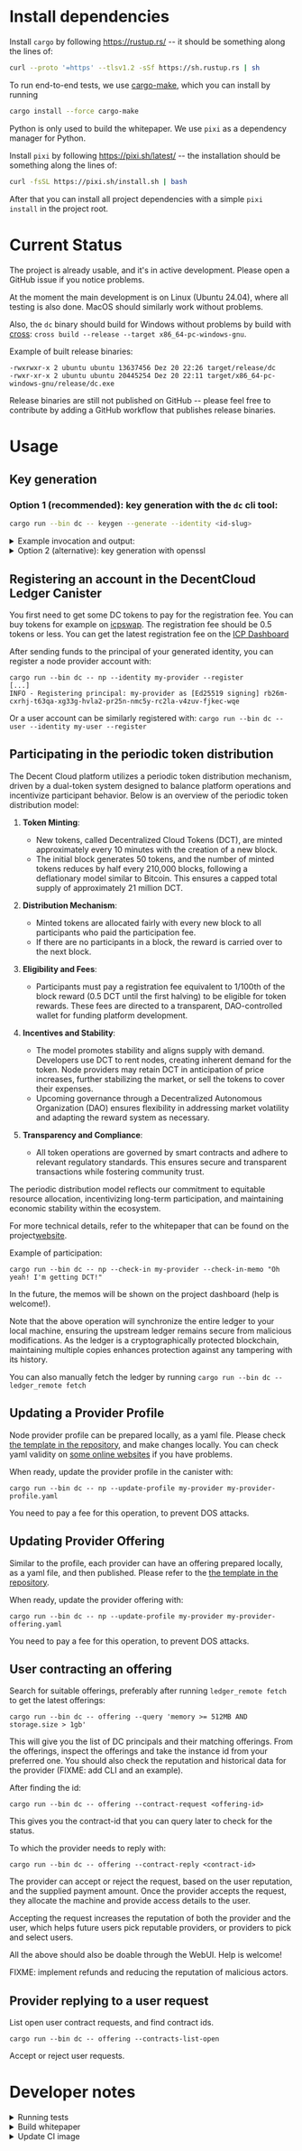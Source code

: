 # Install dependencies

Install `cargo` by following https://rustup.rs/ -- it should be something along the lines of:

```bash
curl --proto '=https' --tlsv1.2 -sSf https://sh.rustup.rs | sh
```

To run end-to-end tests, we use [cargo-make](https://github.com/sagiegurari/cargo-make), which you can install by running

```bash
cargo install --force cargo-make
```

Python is only used to build the whitepaper. We use `pixi` as a dependency manager for Python.

Install `pixi` by following https://pixi.sh/latest/ -- the installation should be something along the lines of:

```bash
curl -fsSL https://pixi.sh/install.sh | bash
```

After that you can install all project dependencies with a simple `pixi install` in the project root.

# Current Status

The project is already usable, and it's in active development. Please open a GitHub issue if you notice problems.

At the moment the main development is on Linux (Ubuntu 24.04), where all testing is also done. MacOS should similarly work without problems.

Also, the `dc` binary should build for Windows without problems by build with [cross](https://github.com/cross-rs/cross): `cross build --release --target x86_64-pc-windows-gnu`.

Example of built release binaries:

```
-rwxrwxr-x 2 ubuntu ubuntu 13637456 Dez 20 22:26 target/release/dc
-rwxr-xr-x 2 ubuntu ubuntu 20445254 Dez 20 22:11 target/x86_64-pc-windows-gnu/release/dc.exe
```

Release binaries are still not published on GitHub -- please feel free to contribute by adding a GitHub workflow that publishes release binaries.

# Usage

## Key generation

### Option 1 (recommended): key generation with the `dc` cli tool:

```bash
cargo run --bin dc -- keygen --generate --identity <id-slug>
```

<details>
<summary>Example invocation and output:</summary>

```
cargo run --bin dc -- keygen --generate --identity my-provider
[...]
INFO - Mnemonic: <some words that you should save in a very safe place>
INFO - Generated identity: [Ed25519 signing] rb26m-cxrhj-t63qa-xg33g-hvla2-pr25n-nmc5y-rc2la-v4zuv-fjkec-wqe
```

</details>

<details>
<summary>Option 2 (alternative): key generation with openssl</summary>

For node provider:

```bash
mkdir -p $HOME/.dcc/identities/np
openssl genpkey -algorithm ED25519 -out $HOME/.dcc/identities/np/private.pem
```

For user:

```bash
mkdir -p $HOME/.dcc/identities/user
openssl genpkey -algorithm ED25519 -out $HOME/.dcc/identities/user/private.pem
```

</details>

## Registering an account in the DecentCloud Ledger Canister

You first need to get some DC tokens to pay for the registration fee. You can buy tokens for example on [icpswap](https://app.icpswap.com/swap?input=ryjl3-tyaaa-aaaaa-aaaba-cai&output=ggi4a-wyaaa-aaaai-actqq-cai).
The registration fee should be 0.5 tokens or less. You can get the latest registration fee on the [ICP Dashboard](https://dashboard.internetcomputer.org/canister/gplx4-aqaaa-aaaai-actra-cai)

After sending funds to the principal of your generated identity, you can register a node provider account with:

```
cargo run --bin dc -- np --identity my-provider --register
[...]
INFO - Registering principal: my-provider as [Ed25519 signing] rb26m-cxrhj-t63qa-xg33g-hvla2-pr25n-nmc5y-rc2la-v4zuv-fjkec-wqe
```

Or a user account can be similarly registered with: `cargo run --bin dc -- user --identity my-user --register`

## Participating in the periodic token distribution

The Decent Cloud platform utilizes a periodic token distribution mechanism, driven by a dual-token system designed to balance platform operations and incentivize participant behavior. Below is an overview of the periodic token distribution model:

1. **Token Minting**:

   - New tokens, called Decentralized Cloud Tokens (DCT), are minted approximately every 10 minutes with the creation of a new block.
   - The initial block generates 50 tokens, and the number of minted tokens reduces by half every 210,000 blocks, following a deflationary model similar to Bitcoin. This ensures a capped total supply of approximately 21 million DCT.

2. **Distribution Mechanism**:

   - Minted tokens are allocated fairly with every new block to all participants who paid the participation fee.
   - If there are no participants in a block, the reward is carried over to the next block.

3. **Eligibility and Fees**:

   - Participants must pay a registration fee equivalent to 1/100th of the block reward (0.5 DCT until the first halving) to be eligible for token rewards. These fees are directed to a transparent, DAO-controlled wallet for funding platform development.

4. **Incentives and Stability**:

   - The model promotes stability and aligns supply with demand. Developers use DCT to rent nodes, creating inherent demand for the token. Node providers may retain DCT in anticipation of price increases, further stabilizing the market, or sell the tokens to cover their expenses.
   - Upcoming governance through a Decentralized Autonomous Organization (DAO) ensures flexibility in addressing market volatility and adapting the reward system as necessary.

5. **Transparency and Compliance**:
   - All token operations are governed by smart contracts and adhere to relevant regulatory standards. This ensures secure and transparent transactions while fostering community trust.

The periodic distribution model reflects our commitment to equitable resource allocation, incentivizing long-term participation, and maintaining economic stability within the ecosystem.

For more technical details, refer to the whitepaper that can be found on the project[website](https://decent-cloud.org/).

Example of participation:

```
cargo run --bin dc -- np --check-in my-provider --check-in-memo "Oh yeah! I'm getting DCT!"
```

In the future, the memos will be shown on the project dashboard (help is welcome!).

Note that the above operation will synchronize the entire ledger to your local machine, ensuring the upstream ledger remains secure from malicious modifications. As the ledger is a cryptographically protected blockchain, maintaining multiple copies enhances protection against any tampering with its history.

You can also manually fetch the ledger by running `cargo run --bin dc -- ledger_remote fetch`

## Updating a Provider Profile

Node provider profile can be prepared locally, as a yaml file. Please check [the template in the repository](https://github.com/decent-stuff/decent-cloud/blob/main/examples/np-profile-template.yaml), and make changes locally. You can check yaml validity on [some online websites](https://www.yamllint.com/) if you have problems.

When ready, update the provider profile in the canister with:

```
cargo run --bin dc -- np --update-profile my-provider my-provider-profile.yaml
```

You need to pay a fee for this operation, to prevent DOS attacks.

## Updating Provider Offering

Similar to the profile, each provider can have an offering prepared locally, as a yaml file, and then published. Please refer to the [the template in the repository](https://github.com/decent-stuff/decent-cloud/blob/main/examples/np-offering-template.yaml).

When ready, update the provider offering with:

```
cargo run --bin dc -- np --update-profile my-provider my-provider-offering.yaml
```

You need to pay a fee for this operation, to prevent DOS attacks.

## User contracting an offering

Search for suitable offerings, preferably after running `ledger_remote fetch` to get the latest offerings:

```
cargo run --bin dc -- offering --query 'memory >= 512MB AND storage.size > 1gb'
```

This will give you the list of DC principals and their matching offerings. From the offerings, inspect the offerings and take the instance id from your preferred one.
You should also check the reputation and historical data for the provider (FIXME: add CLI and an example).

After finding the id:

```
cargo run --bin dc -- offering --contract-request <offering-id>
```

This gives you the contract-id that you can query later to check for the status.

To which the provider needs to reply with:

```
cargo run --bin dc -- offering --contract-reply <contract-id>
```

The provider can accept or reject the request, based on the user reputation, and the supplied payment amount.
Once the provider accepts the request, they allocate the machine and provide access details to the user.

Accepting the request increases the reputation of both the provider and the user, which helps future users pick reputable providers, or providers to pick and select users.

All the above should also be doable through the WebUI. Help is welcome!

FIXME: implement refunds and reducing the reputation of malicious actors.

## Provider replying to a user request

List open user contract requests, and find contract ids.

```
cargo run --bin dc -- offering --contracts-list-open
```

Accept or reject user requests.

# Developer notes

<details>
<summary>Running tests</summary>

You can run unit tests with:

```bash
cargo test
```

Or you can run the complete suite of unit tests and the canister tests using PocketIC, with [cargo-make](https://github.com/sagiegurari/cargo-make):

```bash
cargo make
```

</details>

<details>
<summary>Build whitepaper</summary>

There is a Python build script that uses a docker image with LaTeX and mermaid.js to build the whitepaper PDF.

You can invoke the build script with:

```bash
pixi run python3 ./docs/whitepaper/build.py
```

The result PDF document will be at `build/docs/whitepaper/whitepaper.pdf`.

</details>

<details>
<summary>Update CI image</summary>

There is a CI workflow that you can manually trigger on GitHub to refresh the CI build image: https://github.com/decent-stuff/decent-cloud/actions/workflows/build-container-image.yaml

If that fails, you can build the image locally and push it manually.

```
docker build .github/container/ --tag ghcr.io/decent-stuff/decent-cloud/ci-image:latest
docker push ghcr.io/decent-stuff/decent-cloud/ci-image:latest
```

If `docker push` fails with `denied: denied` or similar error, refresh the ghcr token at https://github.com/settings/tokens?page=1 and run

```
docker login ghcr.io
username: yanliu38
password: <generated token>
```

</details>
